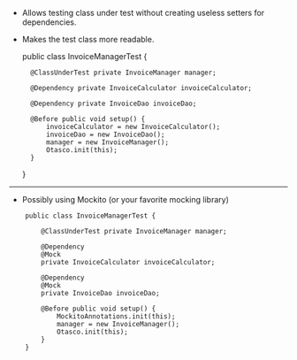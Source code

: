 * Allows testing class under test without creating useless setters for dependencies.
* Makes the test class more readable.

    public class InvoiceManagerTest { 
     	  
    	@ClassUnderTest private InvoiceManager manager; 	  
     	     
    	@Dependency private InvoiceCalculator invoiceCalculator;
            
    	@Dependency private InvoiceDao invoiceDao;
          
    	@Before public void setup() {
    		invoiceCalculator = new InvoiceCalculator();
    		invoiceDao = new InvoiceDao();
    		manager = new InvoiceManager();
    		Otasco.init(this);
      	}
    }

---
* Possibly using Mockito (or your favorite mocking library)
```
    public class InvoiceManagerTest {
    
        @ClassUnderTest private InvoiceManager manager;
    
        @Dependency
        @Mock
        private InvoiceCalculator invoiceCalculator;
    
        @Dependency
        @Mock
        private InvoiceDao invoiceDao;
          
    	@Before public void setup() {
            MockitoAnnotations.init(this); 
    		manager = new InvoiceManager();
    		Otasco.init(this);
    	}
    }
